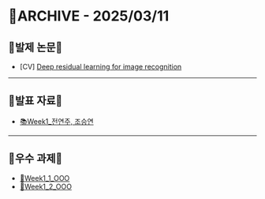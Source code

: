 # 📁ARCHIVE - 2025/03/11

## 💚발제 논문💚  
- [CV] [Deep residual learning for image recognition](https://www.cv-foundation.org/openaccess/content_cvpr_2016/papers/He_Deep_Residual_Learning_CVPR_2016_paper.pdf)
---

## 💚발표 자료💚
- [📚Week1_전연주, 조승연](https://github.com/user-attachments/files/19163864/Week1_ResNet.pdf)
---

## 💚우수 과제💚
- [🌟Week1_1_OOO]()
- [🌟Week1_2_OOO]()
